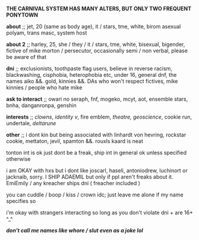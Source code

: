 **THE CARNIVAL SYSTEM HAS MANY ALTERS, BUT ONLY TWO FREQUENT PONYTOWN**

**about** ;; jet, 20 (same as body age), it / stars, tme, white, birom asexual polyam, trans masc, system host

**about 2** ;; harley, 25, she / they / it / stars, tme, white, bisexual, bigender, fictive of mike morton / persecutor, occasionally semi / non verbal, please be aware of that

**dni** ;; exclusionists, toothpaste flag users, believe in reverse racism, blackwashing, cisphobia, heterophobia etc, under 16, general dnf, the names aiko &&. gold, kinnies &&. DAs who won't respect fictives, mike kinnies / people who hate mike

**ask to interact** ;; owari no seraph, fnf, mogeko, mcyt, aot, ensemble stars, bnha, danganronpa, genshin

**interests** ;; *clowns*, *identity v*, fire emblem, *theatre, geoscience*, cookie run, undertale, *deltarune*

**other** ;; i dont kin but being associated with linhardt von hevring, rockstar cookie, mettaton, jevil, spamton &&. rouxls kaard is neat

tonton int is ok just dont be a freak, ship int in general ok unless specified otherwise

i am OKAY with hxs but i dont like joscarl, haseli, antoniodrew, luchinort or jacknaib, sorry. I SHIP ADAEMIL but only if ppl aren't freaks about it. EmiEmily / any kreacher ships dni ( freacher included )

you can cuddle / boop / kiss / crown idc; just leave me alone if my name specifies so

i'm okay with strangers interacting so long as you don't violate dni + are 16+ ^_^

***don't call me names like whore / slut even as a joke lol***

